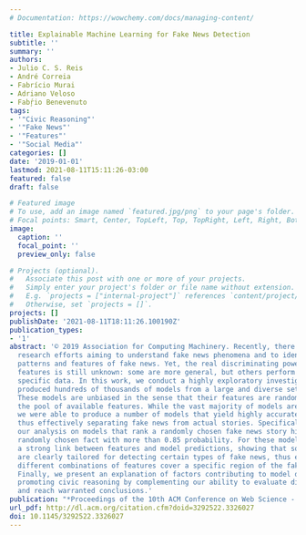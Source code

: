 ```yaml
---
# Documentation: https://wowchemy.com/docs/managing-content/

title: Explainable Machine Learning for Fake News Detection
subtitle: ''
summary: ''
authors:
- Julio C. S. Reis
- André Correia
- Fabrício Murai
- Adriano Veloso
- Fabŗ́io Benevenuto
tags:
- '"Civic Reasoning"'
- '"Fake News"'
- '"Features"'
- '"Social Media"'
categories: []
date: '2019-01-01'
lastmod: 2021-08-11T15:11:26-03:00
featured: false
draft: false

# Featured image
# To use, add an image named `featured.jpg/png` to your page's folder.
# Focal points: Smart, Center, TopLeft, Top, TopRight, Left, Right, BottomLeft, Bottom, BottomRight.
image:
  caption: ''
  focal_point: ''
  preview_only: false

# Projects (optional).
#   Associate this post with one or more of your projects.
#   Simply enter your project's folder or file name without extension.
#   E.g. `projects = ["internal-project"]` references `content/project/deep-learning/index.md`.
#   Otherwise, set `projects = []`.
projects: []
publishDate: '2021-08-11T18:11:26.100190Z'
publication_types:
- '1'
abstract: '© 2019 Association for Computing Machinery. Recently, there have been many
  research efforts aiming to understand fake news phenomena and to identify typical
  patterns and features of fake news. Yet, the real discriminating power of these
  features is still unknown: some are more general, but others perform well only with
  specific data. In this work, we conduct a highly exploratory investigation that
  produced hundreds of thousands of models from a large and diverse set of features.
  These models are unbiased in the sense that their features are randomly chosen from
  the pool of available features. While the vast majority of models are ineffective,
  we were able to produce a number of models that yield highly accurate decisions,
  thus effectively separating fake news from actual stories. Specifically, we focused
  our analysis on models that rank a randomly chosen fake news story higher than a
  randomly chosen fact with more than 0.85 probability. For these models we found
  a strong link between features and model predictions, showing that some features
  are clearly tailored for detecting certain types of fake news, thus evidencing that
  different combinations of features cover a specific region of the fake news space.
  Finally, we present an explanation of factors contributing to model decisions, thus
  promoting civic reasoning by complementing our ability to evaluate digital content
  and reach warranted conclusions.'
publication: "*Proceedings of the 10th ACM Conference on Web Science - WebSci '19*"
url_pdf: http://dl.acm.org/citation.cfm?doid=3292522.3326027
doi: 10.1145/3292522.3326027
---
```

